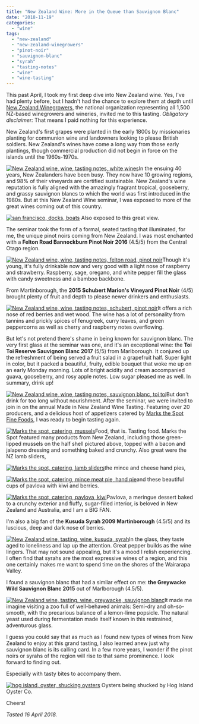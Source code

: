 ```yaml
---
title: "New Zealand Wine: More in the Queue than Sauvignon Blanc"
date: "2018-11-19"
categories:
  - "wine"
tags:
  - "new-zealand"
  - "new-zealand-winegrowers"
  - "pinot-noir"
  - "sauvignon-blanc"
  - "syrah"
  - "tasting-notes"
  - "wine"
  - "wine-tasting"
---
```


This past April, I took my first deep dive into New Zealand wine. Yes, I've had plenty before, but I hadn't had the chance to explore them at depth until [New Zealand Winegrowers,](https://www.nzwine.com/) the national organization representing all 1,500 NZ-based winegrowers and wineries, invited me to this tasting. _Obligatory disclaimer:_ That means I paid nothing for this experience.

New Zealand's first grapes were planted in the early 1800s by missionaries planting for communion wine and landowners looking to please British soldiers. New Zealand's wines have come a long way from those early plantings, though commercial production did not begin in force on the islands until the 1960s-1970s.

[![New Zealand wine, wine, tasting notes, white wines](http://s3.amazonaws.com/thegourmez-wpmedia/2018/09/IMG_20180416_111429_309-500x500.jpg)](http://s3.amazonaws.com/thegourmez-wpmedia/2018/09/IMG_20180416_111429_309.jpg)In the ensuing 40 years, New Zealanders have been busy. They now have 10 growing regions, and 98% of their vineyards are certified sustainable. New Zealand's wine reputation is fully aligned with the amazingly fragrant tropical, gooseberry, and grassy sauvignon blancs to which the world was first introduced in the 1980s. But at this New Zealand Wine seminar, I was exposed to more of the great wines coming out of this country.




<div class="caption">

[![san francisco, docks, boats](http://s3.amazonaws.com/thegourmez-wpmedia/2018/09/IMG_20180416_130759-500x375.jpg)](http://s3.amazonaws.com/thegourmez-wpmedia/2018/09/IMG_20180416_130759.jpg) Also exposed to this great view.</div>


The seminar took the form of a formal, seated tasting that illuminated, for me, the unique pinot noirs coming from New Zealand. I was most enchanted with a **Felton Road Bannockburn Pinot Noir 2016** (4.5/5) from the Central Otago region.

[![New Zealand wine, wine, tasting notes, felton road, pinot noir](http://s3.amazonaws.com/thegourmez-wpmedia/2018/09/IMG_20180416_130639-382x500.jpg)](http://s3.amazonaws.com/thegourmez-wpmedia/2018/09/IMG_20180416_130639.jpg)Though it's young, it's fully drinkable now and very good with a light nose of raspberry and strawberry. Raspberry, sage, oregano, and white pepper fill the glass with candy sweetness and a bamboo backbone.

From Martinborough, the **2015 Schubert Marion's Vineyard Pinot Noir** (4/5) brought plenty of fruit and depth to please newer drinkers and enthusiasts.

[![New Zealand wine, wine, tasting notes, schubert, pinot noir](http://s3.amazonaws.com/thegourmez-wpmedia/2018/09/IMG_20180416_130644-445x500.jpg)](http://s3.amazonaws.com/thegourmez-wpmedia/2018/09/IMG_20180416_130644.jpg)It offers a rich nose of red berries and wet wood. The wine has a lot of personality from tannins and prickly spices of fenugreek, curry leaves, and green peppercorns as well as cherry and raspberry notes overflowing.

But let's not pretend there's shame in being known for sauvignon blanc. The very first glass at the seminar was one, and it's an exceptional wine: the **Toi Toi Reserve Sauvignon Blanc 2017** (5/5) from Marlborough. It conjured up the refreshment of being served a fruit salad in a grapefruit half. Super light in color, but it packed a beautiful, fruity, edible bouquet that woke me up on an early Monday morning. Lots of bright acidity and cream accompanied guava, gooseberry, and rosy apple notes. Low sugar pleased me as well. In summary, drink up!

[![New Zealand wine, wine, tasting notes, sauvignon blanc, toi toi](http://s3.amazonaws.com/thegourmez-wpmedia/2018/09/IMG_20180416_130607-379x500.jpg)](http://s3.amazonaws.com/thegourmez-wpmedia/2018/09/IMG_20180416_130607.jpg)But don't drink for too long without nourishment. After the seminar, we were invited to join in on the annual Made in New Zealand Wine Tasting. Featuring over 20 producers, and a delicious host of appetizers catered by [Marks the Spot Fine Foods](https://www.marksthespotfinefood.com/), I was ready to begin tasting again.

[![Marks the spot, catering, mussels](http://s3.amazonaws.com/thegourmez-wpmedia/2018/09/LRM_EXPORT_20180416_155305-432x500.jpg)](http://s3.amazonaws.com/thegourmez-wpmedia/2018/09/LRM_EXPORT_20180416_155305.jpg)Food, that is. Tasting food. Marks the Spot featured many products from New Zealand, including those green-lipped mussels on the half shell pictured above, topped with a bacon and jalapeno dressing and something baked and crunchy. Also great were the NZ lamb sliders,

[![Marks the spot, catering, lamb sliders](http://s3.amazonaws.com/thegourmez-wpmedia/2018/09/LRM_EXPORT_20180416_155644-500x500.jpg)](http://s3.amazonaws.com/thegourmez-wpmedia/2018/09/LRM_EXPORT_20180416_155644.jpg)the mince and cheese hand pies,

[![Marks the spot, catering, mince meat pie, hand pie](http://s3.amazonaws.com/thegourmez-wpmedia/2018/09/LRM_EXPORT_20180416_155112-375x500.jpg)](http://s3.amazonaws.com/thegourmez-wpmedia/2018/09/LRM_EXPORT_20180416_155112.jpg)and these beautiful cups of pavlova with kiwi and berries.

[![Marks the spot, catering, pavlova, kiwi](http://s3.amazonaws.com/thegourmez-wpmedia/2018/09/LRM_EXPORT_20180416_154947-375x500.jpg)](http://s3.amazonaws.com/thegourmez-wpmedia/2018/09/LRM_EXPORT_20180416_154947.jpg)Pavlova, a meringue dessert baked to a crunchy exterior and fluffy, sugar-filled interior, is beloved in New Zealand and Australia, and I am a BIG FAN.

I'm also a big fan of the **Kusuda Syrah 2009 Martinborough** (4.5/5) and its luscious, deep and dark nose of berries.

[![New Zealand wine, tasting, wine, kusuda, syrah](http://s3.amazonaws.com/thegourmez-wpmedia/2018/09/IMG_20180416_141753-402x500.jpg)](http://s3.amazonaws.com/thegourmez-wpmedia/2018/09/IMG_20180416_141753.jpg)In the glass, they taste aged to loneliness and lap up the attention. Great pepper builds as the wine lingers. That may not sound appealing, but it's a mood I relish experiencing. I often find that syrahs are the most expressive wines of a region, and this one certainly makes me want to spend time on the shores of the Wairarapa Valley.

I found a sauvignon blanc that had a similar effect on me: **the Greywacke Wild Sauvignon Blanc 2015** out of Marlborough (4.5/5).

[![New Zealand wine, tasting, wine, greywacke, sauvignon blanc](http://s3.amazonaws.com/thegourmez-wpmedia/2018/09/IMG_20180416_140525-404x500.jpg)](http://s3.amazonaws.com/thegourmez-wpmedia/2018/09/IMG_20180416_140525.jpg)It made me imagine visiting a zoo full of well-behaved animals: Semi-dry and oh-so-smooth, with the precarious balance of a lemon-lime popsicle. The natural yeast used during fermentation made itself known in this restrained, adventurous glass.

I guess you could say that as much as I found new types of wines from New Zealand to enjoy at this grand tasting, I also learned anew just why sauvignon blanc is its calling card. In a few more years, I wonder if the pinot noirs or syrahs of the region will rise to that same prominence. I look forward to finding out.

Especially with tasty bites to accompany them.




<div class="caption">

[![hog island, oyster, shucking oysters](http://s3.amazonaws.com/thegourmez-wpmedia/2018/09/IMG_20180416_133426-333x500.jpg)](http://s3.amazonaws.com/thegourmez-wpmedia/2018/09/IMG_20180416_133426.jpg) Oysters being shucked by Hog Island Oyster Co.</div>


Cheers!

_Tasted 16 April 2018._
